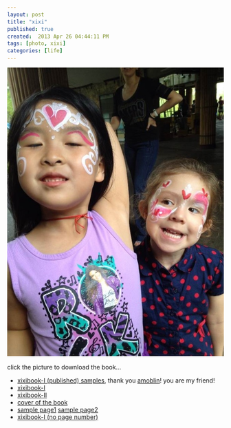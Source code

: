 ```yaml
---
layout: post
title: "xixi"
published: true
created:  2013 Apr 26 04:44:11 PM
tags: [photo, xixi]
categories: [life]
---
```


[![xixi](/images/xixi-1024x768.JPG "xixi")](/docs/xixibook.pdf)

click the picture to download the book...

* [xixibook-I (published) samples](http://simplerlife.farbox.com/folder/images/xixibook/), thank you [amoblin](http://amoblin.marboo.biz/)! you are my friend!
* [xixibook-I](/docs/xixibook.pdf)
* [xixibook-II](/docs/xixibook-II.pdf)
* [cover of the book](/docs/cover.pdf)
* [sample page1](/docs/sample1.pdf) [sample page2](/docs/sample2.pdf)
* [xixibook-I (no page number)](/docs/xixibook-nopn.pdf)
